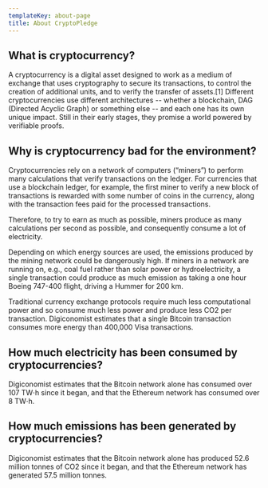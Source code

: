 ```yaml
---
templateKey: about-page
title: About CryptoPledge
---
```

## What is cryptocurrency?

A cryptocurrency is a digital asset designed to work as a medium of exchange that uses cryptography to secure its transactions, to control the creation of additional units, and to verify the transfer of assets.\[1] Different cryptocurrencies use different architectures -- whether a blockchain, DAG (Directed Acyclic Graph) or something else -- and each one has its own unique impact. Still in their early stages, they promise a world powered by verifiable proofs.

## Why is cryptocurrency bad for the environment?

Cryptocurrencies rely on a network of computers (“miners”) to perform many calculations that verify transactions on the ledger. For currencies that use a blockchain ledger, for example, the first miner to verify a new block of transactions is rewarded with some number of coins in the currency, along with the transaction fees paid for the processed transactions.

Therefore, to try to earn as much as possible, miners produce as many calculations per second as possible, and consequently consume a lot of electricity.

Depending on which energy sources are used, the emissions produced by the mining network could be dangerously high. If miners in a network are running on, e.g., coal fuel rather than solar power or hydroelectricity, a single transaction could produce as much emission as taking a one hour Boeing 747-400 flight, driving a Hummer for 200 km.

Traditional currency exchange protocols require much less computational power and so consume much less power and produce less CO2 per transaction. Digiconomist estimates that a single Bitcoin transaction consumes more energy than 400,000 Visa transactions. 

## How much electricity has been consumed by cryptocurrencies?

Digiconomist estimates that the Bitcoin network alone has consumed over 107 TW⋅h since it began, and that the Ethereum network has consumed over 8 TW⋅h.

## How much emissions has been generated by cryptocurrencies?

Digiconomist estimates that the Bitcoin network alone has produced 52.6 million tonnes of CO2 since it began, and that the Ethereum network has generated 57.5 million tonnes.
